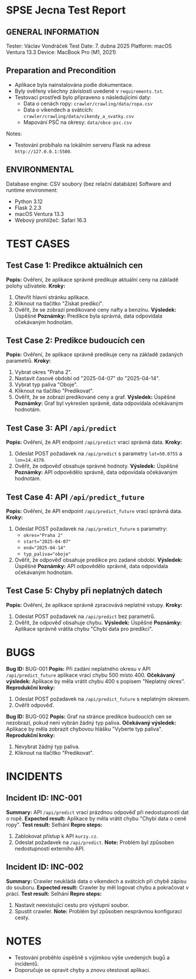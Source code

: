 SPSE Jecna Test Report
========================================

GENERAL INFORMATION
----------------------------------------
Tester: Václav Vondráček
Test Date: 7. dubna 2025
Platform: macOS Ventura 13.3
Device: MacBook Pro (M1, 2021)

Preparation and Precondition
----------------------------------------
- Aplikace byla nainstalována podle dokumentace.
- Byly ověřeny všechny závislosti uvedené v `requirements.txt`.
- Testovací prostředí bylo připraveno s následujícími daty:
  - Data o cenách ropy: `crawler/crawling/data/ropa.csv`
  - Data o víkendech a svátcích: `crawler/crawling/data/vikendy_a_svatky.csv`
  - Mapování PSČ na okresy: `data/obce-psc.csv`

Notes:
- Testování probíhalo na lokálním serveru Flask na adrese `http://127.0.0.1:5500`.

ENVIRONMENTAL
----------------------------------------
Database engine: CSV soubory (bez relační databáze)
Software and runtime environment:
- Python 3.12
- Flask 2.2.3
- macOS Ventura 13.3
- Webový prohlížeč: Safari 16.3

TEST CASES
========================================

Test Case 1: Predikce aktuálních cen
----------------------------------------
**Popis:** Ověření, že aplikace správně predikuje aktuální ceny na základě polohy uživatele.
**Kroky:**
1. Otevřít hlavní stránku aplikace.
2. Kliknout na tlačítko "Získat predikci".
3. Ověřit, že se zobrazí predikované ceny nafty a benzínu.
**Výsledek:** Úspěšné
**Poznámky:** Predikce byla správná, data odpovídala očekávaným hodnotám.

Test Case 2: Predikce budoucích cen
----------------------------------------
**Popis:** Ověření, že aplikace správně predikuje ceny na základě zadaných parametrů.
**Kroky:**
1. Vybrat okres "Praha 2".
2. Nastavit časové období od "2025-04-07" do "2025-04-14".
3. Vybrat typ paliva "Oboje".
4. Kliknout na tlačítko "Predikovat".
5. Ověřit, že se zobrazí predikované ceny a graf.
**Výsledek:** Úspěšné
**Poznámky:** Graf byl vykreslen správně, data odpovídala očekávaným hodnotám.

Test Case 3: API `/api/predict`
----------------------------------------
**Popis:** Ověření, že API endpoint `/api/predict` vrací správná data.
**Kroky:**
1. Odeslat POST požadavek na `/api/predict` s parametry `lat=50.0755` a `lon=14.4378`.
2. Ověřit, že odpověď obsahuje správné hodnoty.
**Výsledek:** Úspěšné
**Poznámky:** API odpovědělo správně, data odpovídala očekávaným hodnotám.

Test Case 4: API `/api/predict_future`
----------------------------------------
**Popis:** Ověření, že API endpoint `/api/predict_future` vrací správná data.
**Kroky:**
1. Odeslat POST požadavek na `/api/predict_future` s parametry:
   - `okres="Praha 2"`
   - `start="2025-04-07"`
   - `end="2025-04-14"`
   - `typ_paliva="oboje"`
2. Ověřit, že odpověď obsahuje predikce pro zadané období.
**Výsledek:** Úspěšné
**Poznámky:** API odpovědělo správně, data odpovídala očekávaným hodnotám.

Test Case 5: Chyby při neplatných datech
----------------------------------------
**Popis:** Ověření, že aplikace správně zpracovává neplatné vstupy.
**Kroky:**
1. Odeslat POST požadavek na `/api/predict` bez parametrů.
2. Ověřit, že odpověď obsahuje chybu.
**Výsledek:** Úspěšné
**Poznámky:** Aplikace správně vrátila chybu "Chybí data pro predikci".

BUGS
========================================
**Bug ID:** BUG-001
**Popis:** Při zadání neplatného okresu v API `/api/predict_future` aplikace vrací chybu 500 místo 400.
**Očekávaný výsledek:** Aplikace by měla vrátit chybu 400 s popisem "Neplatný okres".
**Reprodukční kroky:**
1. Odeslat POST požadavek na `/api/predict_future` s neplatným okresem.
2. Ověřit odpověď.

**Bug ID:** BUG-002
**Popis:** Graf na stránce predikce budoucích cen se nezobrazí, pokud není vybrán žádný typ paliva.
**Očekávaný výsledek:** Aplikace by měla zobrazit chybovou hlášku "Vyberte typ paliva".
**Reprodukční kroky:**
1. Nevybrat žádný typ paliva.
2. Kliknout na tlačítko "Predikovat".

INCIDENTS
========================================

Incident ID: INC-001
----------------------------------------
**Summary:** API `/api/predict` vrací prázdnou odpověď při nedostupnosti dat o ropě.
**Expected result:** Aplikace by měla vrátit chybu "Chybí data o ceně ropy".
**Test result:** Selhání
**Repro steps:**
1. Zablokovat přístup k API `kurzy.cz`.
2. Odeslat požadavek na `/api/predict`.
**Note:** Problém byl způsoben nedostupností externího API.

Incident ID: INC-002
----------------------------------------
**Summary:** Crawler neukládá data o víkendech a svátcích při chybě zápisu do souboru.
**Expected result:** Crawler by měl logovat chybu a pokračovat v práci.
**Test result:** Selhání
**Repro steps:**
1. Nastavit neexistující cestu pro výstupní soubor.
2. Spustit crawler.
**Note:** Problém byl způsoben nesprávnou konfigurací cesty.

NOTES
========================================
- Testování proběhlo úspěšně s výjimkou výše uvedených bugů a incidentů.
- Doporučuje se opravit chyby a znovu otestovat aplikaci.